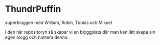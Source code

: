 # ThundrPuffin
superbloggen med William, Robin, Tobias och Mikael

I den här repositoryn så skapar vi en bloggplats där man kan lätt skapa sin egen blogg och hantera denna.
